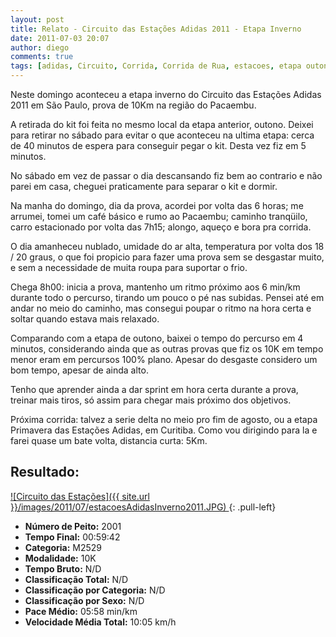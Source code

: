 ```yaml
---
layout: post
title: Relato - Circuito das Estações Adidas 2011 - Etapa Inverno
date: 2011-07-03 20:07
author: diego
comments: true
tags: [adidas, Circuito, Corrida, Corrida de Rua, estacoes, etapa outono]
---
```

Neste domingo aconteceu a etapa inverno do Circuito das Estações Adidas 2011 em São Paulo, prova de 10Km na região do Pacaembu.

A retirada do kit foi feita no mesmo local da etapa anterior, outono. Deixei para retirar no sábado para evitar o que aconteceu na ultima etapa: cerca de 40 minutos de espera para conseguir pegar o kit. Desta vez fiz em 5 minutos.

No sábado em vez de passar o dia descansando fiz bem ao contrario e não parei em casa, cheguei praticamente para separar o kit e dormir.

Na manha do domingo, dia da prova, acordei por volta das 6 horas; me arrumei, tomei um café básico e rumo ao Pacaembu; caminho tranqüilo, carro estacionado por volta das 7h15; alongo, aqueço e bora pra corrida.

O dia amanheceu nublado, umidade do ar alta, temperatura por volta dos 18 / 20 graus, o que foi propicio para fazer uma prova sem se desgastar muito, e sem a necessidade de muita roupa para suportar o frio.

Chega 8h00: inicia a prova, mantenho um ritmo próximo aos 6 min/km durante todo o percurso, tirando um pouco o pé nas subidas. Pensei até em andar no meio do caminho, mas consegui poupar o ritmo na hora certa e soltar quando estava mais relaxado.

Comparando com a etapa de outono, baixei o tempo do percurso em 4 minutos, considerando ainda que as outras provas que fiz os 10K em tempo menor eram em percursos 100% plano. Apesar do desgaste considero um bom tempo, apesar de ainda alto.

Tenho que aprender ainda a dar sprint em hora certa durante a prova, treinar mais tiros, só assim para chegar mais próximo dos objetivos.

Próxima corrida: talvez a serie delta no meio pro fim de agosto, ou a etapa Primavera das Estações Adidas, em Curitiba. Como vou dirigindo para la e farei quase um bate volta, distancia curta: 5Km.

## Resultado:

<a href="/images/2011/07/estacoesAdidasInverno2011_big.jpg">
![Circuito das Estações]({{ site.url }}/images/2011/07/estacoesAdidasInverno2011.JPG)
</a>
{: .pull-left}

* **Número de Peito:** 2001
* **Tempo Final:** 00:59:42
* **Categoria:** M2529
* **Modalidade:** 10K
* **Tempo Bruto:** N/D
* **Classificação Total:** N/D
* **Classificação por Categoria:** N/D
* **Classificação por Sexo:** N/D
* **Pace Médio:** 05:58 min/km
* **Velocidade Média Total:** 10:05 km/h

